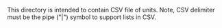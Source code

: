 This directory is intended to contain CSV file of units.
Note, CSV delimiter must be the pipe ("|") symbol to support lists in CSV.